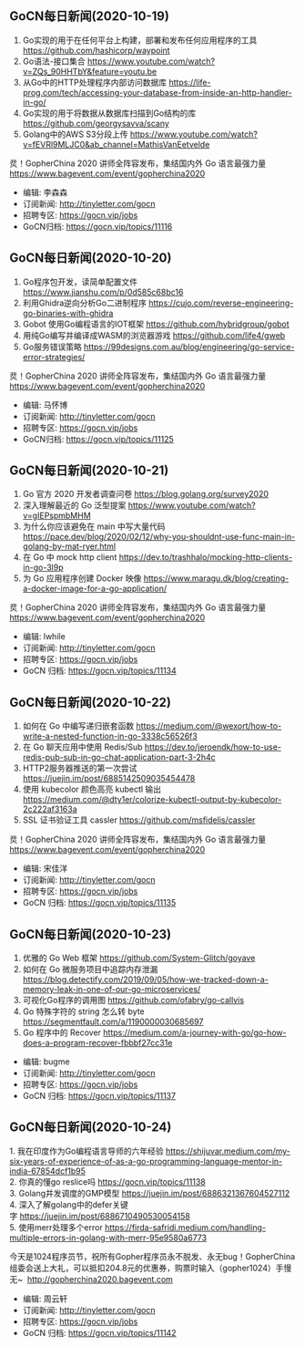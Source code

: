 ## GoCN每日新闻(2020-10-19)

1. Go实现的用于在任何平台上构建，部署和发布任何应用程序的工具 https://github.com/hashicorp/waypoint
2. Go语法-接口集合 https://www.youtube.com/watch?v=ZQs_90HHTbY&feature=youtu.be
3. 从Go中的HTTP处理程序内部访问数据库 https://life-prog.com/tech/accessing-your-database-from-inside-an-http-handler-in-go/
4. Go实现的用于将数据从数据库扫描到Go结构的库 https://github.com/georgysavva/scany
5. Golang中的AWS S3分段上传 https://www.youtube.com/watch?v=fEVRl9MLJC0&ab_channel=MathisVanEetvelde

烎！GopherChina 2020 讲师全阵容发布，集结国内外 Go 语言最强力量 https://www.bagevent.com/event/gopherchina2020

* 编辑: 李森森
* 订阅新闻: http://tinyletter.com/gocn
* 招聘专区: https://gocn.vip/jobs
* GoCN归档: https://gocn.vip/topics/11116

## GoCN每日新闻(2020-10-20)

1. Go程序包开发，读简单配置文件 https://www.jianshu.com/p/0d585c68bc16
2. 利用Ghidra逆向分析Go二进制程序 https://cujo.com/reverse-engineering-go-binaries-with-ghidra
3. Gobot 使用Go编程语言的IOT框架 https://github.com/hybridgroup/gobot
4. 用纯Go编写并编译成WASM的浏览器游戏 https://github.com/life4/gweb
5. Go服务错误策略 https://99designs.com.au/blog/engineering/go-service-error-strategies/

烎！GopherChina 2020 讲师全阵容发布，集结国内外 Go 语言最强力量 https://www.bagevent.com/event/gopherchina2020

* 编辑: 马怀博
* 订阅新闻: http://tinyletter.com/gocn
* 招聘专区: https://gocn.vip/jobs
* GoCN归档: https://gocn.vip/topics/11125

## GoCN每日新闻(2020-10-21)

1. Go 官方 2020 开发者调查问卷 https://blog.golang.org/survey2020
2. 深入理解最近的 Go 泛型提案 https://www.youtube.com/watch?v=gIEPspmbMHM
3. 为什么你应该避免在 main 中写大量代码 https://pace.dev/blog/2020/02/12/why-you-shouldnt-use-func-main-in-golang-by-mat-ryer.html
4. 在 Go 中 mock http client https://dev.to/trashhalo/mocking-http-clients-in-go-3l9p
5. 为 Go 应用程序创建 Docker 映像 https://www.maragu.dk/blog/creating-a-docker-image-for-a-go-application/

烎！GopherChina 2020 讲师全阵容发布，集结国内外 Go 语言最强力量 https://www.bagevent.com/event/gopherchina2020

* 编辑: lwhile
* 订阅新闻: http://tinyletter.com/gocn
* 招聘专区: https://gocn.vip/jobs
* GoCN 归档: https://gocn.vip/topics/11134

## GoCN每日新闻(2020-10-22)

1. 如何在 Go 中编写递归嵌套函数 https://medium.com/@wexort/how-to-write-a-nested-function-in-go-3338c56526f3
2. 在 Go 聊天应用中使用 Redis/Sub https://dev.to/jeroendk/how-to-use-redis-pub-sub-in-go-chat-application-part-3-2h4c
3. HTTP2服务器推送的第一次尝试 https://juejin.im/post/6885142509035454478
4. 使用 kubecolor 颜色高亮 kubectl 输出 https://medium.com/@dty1er/colorize-kubectl-output-by-kubecolor-2c222af3163a
5. SSL 证书验证工具 cassler  https://github.com/msfidelis/cassler  

烎！GopherChina 2020 讲师全阵容发布，集结国内外 Go 语言最强力量 https://www.bagevent.com/event/gopherchina2020

* 编辑: 宋佳洋
* 订阅新闻: http://tinyletter.com/gocn
* 招聘专区: https://gocn.vip/jobs
* GoCN 归档: https://gocn.vip/topics/11135

## GoCN每日新闻(2020-10-23)

1. 优雅的 Go Web 框架 https://github.com/System-Glitch/goyave
2. 如何在 Go 微服务项目中追踪内存泄漏 https://blog.detectify.com/2019/09/05/how-we-tracked-down-a-memory-leak-in-one-of-our-go-microservices/
3. 可视化Go程序的调用图 https://github.com/ofabry/go-callvis
4. Go 特殊字符的 string 怎么转 byte https://segmentfault.com/a/1190000030685697
5. Go 程序中的 Recover https://medium.com/a-journey-with-go/go-how-does-a-program-recover-fbbbf27cc31e

* 编辑: bugme
* 订阅新闻: http://tinyletter.com/gocn
* 招聘专区: https://gocn.vip/jobs
* GoCN 归档: https://gocn.vip/topics/11137


## GoCN每日新闻(2020-10-24)

1. 我在印度作为Go编程语言导师的六年经验 https://shijuvar.medium.com/my-six-years-of-experience-of-as-a-go-programming-language-mentor-in-india-67854dcf1b95  
2. 你真的懂go reslice吗 https://gocn.vip/topics/11138  
3. Golang并发调度的GMP模型 https://juejin.im/post/6886321367604527112  
4. 深入了解golang中的defer关键字 https://juejin.im/post/6886710490530054158  
5. 使用merr处理多个error https://firda-safridi.medium.com/handling-multiple-errors-in-golang-with-merr-95e9580a6773  

今天是1024程序员节，祝所有Gopher程序员永不脱发、永无bug！GopherChina组委会送上大礼，可以抵扣204.8元的优惠券，购票时输入（gopher1024）手慢无~  http://gopherchina2020.bagevent.com

* 编辑: 周云轩
* 订阅新闻: http://tinyletter.com/gocn
* 招聘专区: https://gocn.vip/jobs
* GoCN 归档: https://gocn.vip/topics/11142
